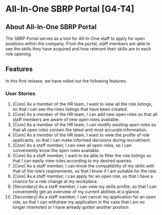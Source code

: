 # All-In-One SBRP Portal [G4-T4]

## About All-In-One SBRP Portal
The SBRP Portal serves as a tool for All-In-One staff to apply for open positions within the company.
From the portal, staff members are able to see the skills they have acquired and how relevant their skills are to each role opening. 

## Features
In this first release, we have rolled out the following features.

### User Stories
1. [Core] As a member of the HR team, I want to view all the role listings, so that I can see the roles listings that have been created.
2. [Core] As a member of the HR team, I can add new open roles so that all staff members are aware of new open roles available.
3. [Core] As a member of the HR team, I can modify existing open roles so that all open roles contain the latest and most accurate information.
4. [Core] As a member of the HR team, I want to view the profile of role applicants, so that I can make informed decisions during recruitment.
5. [Core] As a staff member, I can view all open roles, so I can conveniently know the open roles available.
6. [Core] As a staff member, I want to be able to filter the role listings so that I can easily view roles according to my desired queries.
7. [Core] As a staff member, I can know the compatibility of my skills with that of the role’s requirements, so that I know if I am suitable for the role.
8. [Core] As a staff member, I can apply for an open role, so that I have a chance for a role change at my workplace.
9. [Secondary] As a staff member, I can view my skills profile, so that I can conveniently get an overview of my current abilities at a glance.
10. [Secondary] As a staff member, I can cancel my application for an open role, so that I can withdraw my application in the case that I am no longer interested or I have already gotten another position 